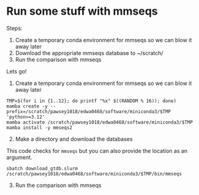 # Run some stuff with mmseqs

Steps:

1. Create a temporary conda environment for mmseqs so we can blow it away later
2. Download the appropriate mmseqs database to ~/scratch/
3. Run the comparison with mmseqs


Lets go!

1. Create a temporary conda environment for mmseqs so we can blow it away later

```
TMP=$(for i in {1..12}; do printf "%x" $((RANDOM % 16)); done)
mamba create -y --prefix=/scratch/pawsey1018/edwa0468/software/miniconda3/$TMP  'python>=3.12'
mamba activate /scratch/pawsey1018/edwa0468/software/miniconda3/$TMP
mamba install -y mmseqs2
```

2. Make a directory and download the databases

This code checks for `mmseqs` but you can also provide the location as an argument.

```
sbatch download_gtdb.slurm /scratch/pawsey1018/edwa0468/software/miniconda3/$TMP/bin/mmseqs
```

3. Run the comparison with mmseqs



